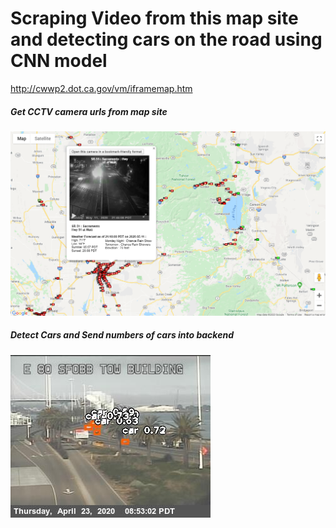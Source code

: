 # Scraping Video from this map site and detecting cars on the road using CNN model
http://cwwp2.dot.ca.gov/vm/iframemap.htm

<h5>Get CCTV camera urls from map site</h5>
<img src="./assets/map.png?raw=true">

<h5>Detect Cars and Send numbers of cars into backend</h5>
<img src="./assets/1.jpg?raw=true">
